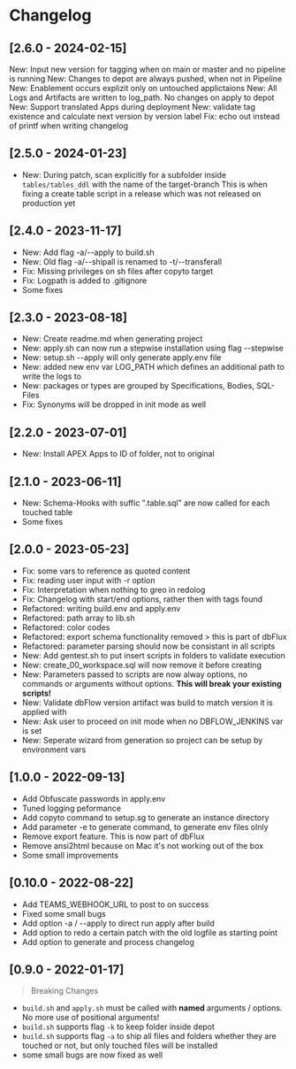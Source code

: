 # Changelog


## [2.6.0 - 2024-02-15]
New: Input new  version for tagging when on main or master and no pipeline is running
New: Changes to depot are always pushed, when not in Pipeline
New: Enablement occurs explizit only on untouched applictaions
New: All Logs and Artifacts are written to log_path. No changes on apply to depot
New: Support translated Apps during deployment
New: validate tag existence and calculate next version by version label
Fix: echo out instead of printf when writing changelog

## [2.5.0 - 2024-01-23]
- New: During patch, scan explicitly for a subfolder
       inside `tables/tables_ddl` with the name of the target-branch
       This is when fixing a create table script in a release
       which was not released on production yet

## [2.4.0 - 2023-11-17]
- New: Add flag -a/--apply to build.sh
- New: Old flag -a/--shipall is renamed to -t/--transferall
- Fix: Missing privileges on sh files after copyto target
- Fix: Logpath is added to .gitignore
- Some fixes

## [2.3.0 - 2023-08-18]
- New: Create readme.md when generating project
- New: apply.sh can now run a stepwise installation using flag --stepwise
- New: setup.sh --apply will only generate apply.env file
- New: added new env var LOG_PATH which defines an additional path to write the logs to
- New: packages or types are grouped by Specifications, Bodies, SQL-Files
- Fix: Synonyms will be dropped in init mode as well

## [2.2.0 - 2023-07-01]
- New: Install APEX Apps to ID of folder, not to original

## [2.1.0 - 2023-06-11]
- New: Schema-Hooks with suffic ".table.sql" are now called for each touched table
- Some fixes

## [2.0.0 - 2023-05-23]
- Fix: some vars to reference as quoted content
- Fix: reading user input with -r option
- Fix: Interpretation when nothing to greo in redolog
- Fix: Changelog with start/end options, rather then with tags found
- Refactored: writing build.env and apply.env
- Refactored: path array to lib.sh
- Refactored: color codes
- Refactored: export schema functionality removed > this is part of dbFlux
- Refactored: parameter parsing should now be consistant in all scripts
- New: Add gentest.sh to put insert scripts in folders to validate execution
- New: create_00_workspace.sql will now remove it before creating
- New: Parameters passed to scripts are now alway options,
       no commands or arguments without options.
       **This will break your existing scripts!**
- New: Validate dbFlow version artifact was build to match version it is applied with
- New: Ask user to proceed on init mode when no DBFLOW_JENKINS var is set
- New: Seperate wizard from generation so project can be setup by environment vars

## [1.0.0 - 2022-09-13]
- Add Obfuscate passwords in apply.env
- Tuned logging peformance
- Add copyto command to setup.sg to generate an instance directory
- Add parameter -e to generate command, to generate env files olnly
- Remove export feature. This is now part of dbFlux
- Remove ansi2html because on Mac it's not working out of the box
- Some small improvements

## [0.10.0 - 2022-08-22]
- Add TEAMS_WEBHOOK_URL to post to on success
- Fixed some small bugs
- Add option -a / --apply to direct run apply after build
- Add option to redo a certain patch with the old logfile as starting point
- Add option to generate and process changelog


## [0.9.0 - 2022-01-17]
> Breaking Changes
- `build.sh` and `apply.sh` must be called with **named** arguments / options. No more use of positional arguments!
- `build.sh`  supports flag `-k` to keep folder inside depot
- `build.sh`  supports flag `-a` to ship all files and folders whether they are touched or not, but only touched files will be installed
- some small bugs are now fixed as well